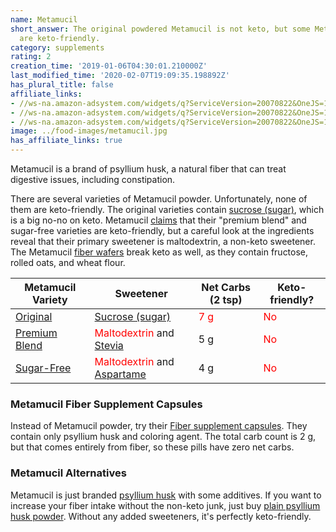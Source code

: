```yaml
---
name: Metamucil
short_answer: The original powdered Metamucil is not keto, but some Metamucil products
  are keto-friendly.
category: supplements
rating: 2
creation_time: '2019-01-06T04:30:01.210000Z'
last_modified_time: '2020-02-07T19:09:35.198892Z'
has_plural_title: false
affiliate_links:
- //ws-na.amazon-adsystem.com/widgets/q?ServiceVersion=20070822&OneJS=1&Operation=GetAdHtml&MarketPlace=US&source=ss&ref=as_ss_li_til&ad_type=product_link&tracking_id=isitketo-20&language=en_US&marketplace=amazon&region=US&placement=B001TH7K0G&asins=B001TH7K0G&linkId=5dc4b7493b7fa8c9b0b29d0395d82ab5&show_border=true&link_opens_in_new_window=true
- //ws-na.amazon-adsystem.com/widgets/q?ServiceVersion=20070822&OneJS=1&Operation=GetAdHtml&MarketPlace=US&source=ss&ref=as_ss_li_til&ad_type=product_link&tracking_id=isitketo-20&language=en_US&marketplace=amazon&region=US&placement=B01N9692HZ&asins=B01N9692HZ&linkId=772e660b5e3c43176a8251373afd8a4b&show_border=true&link_opens_in_new_window=true
- //ws-na.amazon-adsystem.com/widgets/q?ServiceVersion=20070822&OneJS=1&Operation=GetAdHtml&MarketPlace=US&source=ss&ref=as_ss_li_til&ad_type=product_link&tracking_id=isitketo-20&language=en_US&marketplace=amazon&region=US&placement=B000XEEFTK&asins=B000XEEFTK&linkId=e869dab30d50f8d9dc5463055a8367a5&show_border=true&link_opens_in_new_window=true
image: ../food-images/metamucil.jpg
has_affiliate_links: true
---
```

Metamucil is a brand of psyllium husk, a natural fiber that can treat digestive issues, including constipation.

There are several varieties of Metamucil powder. Unfortunately, none of them are keto-friendly. The original varieties contain [sucrose (sugar)](/sugar), which is a big no-no on keto. Metamucil [claims](https://www.metamucil.com/en-us/articles/Fiber-and-diet/how-to-supplement-your-lack-of-fiber-on-the-keto-diet) that their "premium blend" and sugar-free varieties are keto-friendly, but a careful look at the ingredients reveal that their primary sweetener is maltodextrin, a non-keto sweetener. The Metamucil [fiber wafers](https://amzn.to/310dfVD) break keto as well, as they contain fructose, rolled oats, and wheat flour.

| Metamucil Variety | Sweetener | Net Carbs (2 tsp) | Keto-friendly? |
|-----------------------|---------------|----------------------|-------------------|
| [Original](https://amzn.to/2N0aAYG) | <font color="red">[Sucrose (sugar)](/sugar)</font> | <font color="red">7 g</font> | <font color="red">No</font> |
| [Premium Blend](https://amzn.to/2PS2u6H) | <font color="red">Maltodextrin</font> and [Stevia](/stevia) | 5 g | <font color="red">No</font> |
| [Sugar-Free](https://amzn.to/2POibvD) | <font color="red">Maltodextrin</font> and [Aspartame](/aspartame) | 4 g | <font color="red">No</font> |

### Metamucil Fiber Supplement Capsules

Instead of Metamucil powder, try their [Fiber supplement capsules](https://amzn.to/2SSNBkm). They contain only psyllium husk and coloring agent. The total carb count is 2 g, but that comes entirely from fiber, so these pills have zero net carbs.

### Metamucil Alternatives

Metamucil is just branded  [psyllium husk](/psyllium-husk) with some additives. If you want to increase your fiber intake without the non-keto junk, just buy [plain psyllium husk powder](/psyllium-husk). Without any added sweeteners, it's perfectly keto-friendly.
